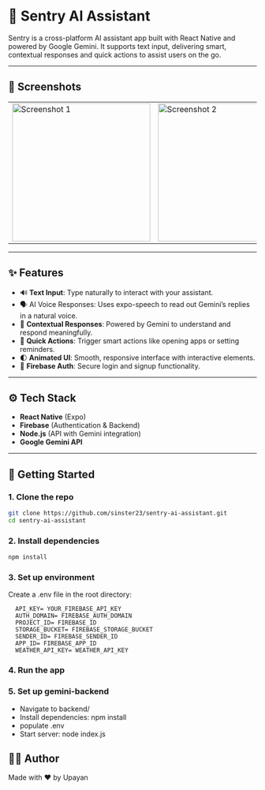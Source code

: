 # 🤖 Sentry AI Assistant

Sentry is a cross-platform AI assistant app built with React Native and powered by Google Gemini. It supports text input, delivering smart, contextual responses and quick actions to assist users on the go.

---

## 📱 Screenshots

<table>
  <tr>
    <td><img src="https://github.com/sinster23/Screenshots/blob/main/sentry-ai-ss/ss1.jpg" alt="Screenshot 1" width="280"/></td>
    <td><img src="https://github.com/sinster23/Screenshots/blob/main/sentry-ai-ss/ss2.jpg" alt="Screenshot 2" width="280"/></td>
    <td><img src="https://github.com/sinster23/Screenshots/blob/main/sentry-ai-ss/ss3.jpg" alt="Screenshot 3" width="280"/></td>
    <td><img src="https://github.com/sinster23/Screenshots/blob/main/sentry-ai-ss/ss4.jpg" alt="Screenshot 4" width="280"/></td>
  </tr>
</table>

---

## ✨ Features

- 🔊 **Text Input**: Type naturally to interact with your assistant.
- 🗣️ AI Voice Responses: Uses expo-speech to read out Gemini’s replies in a natural voice.
- 💬 **Contextual Responses**: Powered by Gemini to understand and respond meaningfully.
- 🎯 **Quick Actions**: Trigger smart actions like opening apps or setting reminders.
- 🌓 **Animated UI**: Smooth, responsive interface with interactive elements.
- 🔐 **Firebase Auth**: Secure login and signup functionality.

---

## ⚙️ Tech Stack

- **React Native** (Expo)
- **Firebase** (Authentication & Backend)
- **Node.js** (API with Gemini integration)
- **Google Gemini API**

---

## 🚀 Getting Started

### 1. Clone the repo

```bash
git clone https://github.com/sinster23/sentry-ai-assistant.git
cd sentry-ai-assistant
```
### 2. Install dependencies
```bash
npm install
```
### 3. Set up environment
Create a .env file in the root directory:
```
  API_KEY= YOUR_FIREBASE_API_KEY
  AUTH_DOMAIN= FIREBASE_AUTH_DOMAIN
  PROJECT_ID= FIREBASE_ID
  STORAGE_BUCKET= FIREBASE_STORAGE_BUCKET
  SENDER_ID= FIREBASE_SENDER_ID
  APP_ID= FIREBASE_APP_ID
  WEATHER_API_KEY= WEATHER_API_KEY
```
### 4. Run the app

### 5. Set up gemini-backend
- Navigate to backend/
- Install dependencies: npm install
- populate .env
- Start server: node index.js

## 👨‍💻 Author
Made with ❤️ by Upayan

